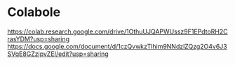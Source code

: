 # Colabole
https://colab.research.google.com/drive/1OthuUJQAPWUssz9F1EPdtoRH2CrasYDM?usp=sharing
https://docs.google.com/document/d/1czQvwkzTlhim9NNdzlZQzg2O4v6J3SVqE8GZzjpvZEI/edit?usp=sharing
